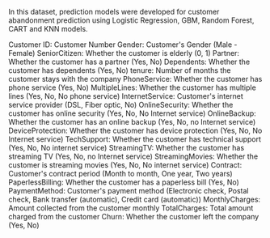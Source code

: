 In this dataset, prediction models were developed for customer abandonment prediction using Logistic Regression, GBM, Random Forest, CART and KNN models.


Customer ID: Customer Number
Gender: Customer's Gender (Male - Female)
SeniorCitizen: Whether the customer is elderly (0, 1)
Partner: Whether the customer has a partner (Yes, No)
Dependents: Whether the customer has dependents (Yes, No)
tenure: Number of months the customer stays with the company
PhoneService: Whether the customer has phone service (Yes, No)
MultipleLines: Whether the customer has multiple lines (Yes, No, No phone service)
InternetService: Customer's internet service provider (DSL, Fiber optic, No)
OnlineSecurity: Whether the customer has online security (Yes, No, No Internet service)
OnlineBackup: Whether the customer has an online backup (Yes, No, no Internet service)
DeviceProtection: Whether the customer has device protection (Yes, No, No Internet service)
TechSupport: Whether the customer has technical support (Yes, No, No internet service)
StreamingTV: Whether the customer has streaming TV (Yes, No, no Internet service)
StreamingMovies: Whether the customer is streaming movies (Yes, No, No internet service)
Contract: Customer's contract period (Month to month, One year, Two years)
PaperlessBilling: Whether the customer has a paperless bill (Yes, No)
PaymentMethod: Customer's payment method (Electronic check, Postal check, Bank transfer (automatic), Credit card (automatic))
MonthlyCharges: Amount collected from the customer monthly
TotalCharges: Total amount charged from the customer
Churn: Whether the customer left the company (Yes, No)

